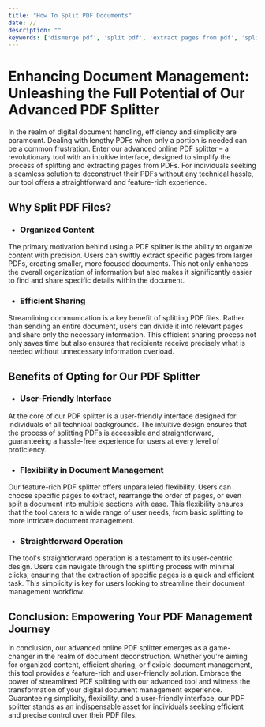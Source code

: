 ```yaml
---
title: "How To Split PDF Documents"
date: //
description: ""
keywords: ['dismerge pdf', 'split pdf', 'extract pages from pdf', 'split and combine pdf', 'isolate pages from pdf', 'break the pdf pages']
---
```


# Enhancing Document Management: Unleashing the Full Potential of Our Advanced PDF Splitter

In the realm of digital document handling, efficiency and simplicity are paramount. Dealing with lengthy PDFs when only a portion is needed can be a common frustration. Enter our advanced online PDF splitter – a revolutionary tool with an intuitive interface, designed to simplify the process of splitting and extracting pages from PDFs. For individuals seeking a seamless solution to deconstruct their PDFs without any technical hassle, our tool offers a straightforward and feature-rich experience.

## Why Split PDF Files?

- ### Organized Content

The primary motivation behind using a PDF splitter is the ability to organize content with precision. Users can swiftly extract specific pages from larger PDFs, creating smaller, more focused documents. This not only enhances the overall organization of information but also makes it significantly easier to find and share specific details within the document.

- ### Efficient Sharing

Streamlining communication is a key benefit of splitting PDF files. Rather than sending an entire document, users can divide it into relevant pages and share only the necessary information. This efficient sharing process not only saves time but also ensures that recipients receive precisely what is needed without unnecessary information overload.

## Benefits of Opting for Our PDF Splitter

- ### User-Friendly Interface

At the core of our PDF splitter is a user-friendly interface designed for individuals of all technical backgrounds. The intuitive design ensures that the process of splitting PDFs is accessible and straightforward, guaranteeing a hassle-free experience for users at every level of proficiency.

- ### Flexibility in Document Management

Our feature-rich PDF splitter offers unparalleled flexibility. Users can choose specific pages to extract, rearrange the order of pages, or even split a document into multiple sections with ease. This flexibility ensures that the tool caters to a wide range of user needs, from basic splitting to more intricate document management.

- ### Straightforward Operation

The tool's straightforward operation is a testament to its user-centric design. Users can navigate through the splitting process with minimal clicks, ensuring that the extraction of specific pages is a quick and efficient task. This simplicity is key for users looking to streamline their document management workflow.

## Conclusion: Empowering Your PDF Management Journey

In conclusion, our advanced online PDF splitter emerges as a game-changer in the realm of document deconstruction. Whether you're aiming for organized content, efficient sharing, or flexible document management, this tool provides a feature-rich and user-friendly solution. Embrace the power of streamlined PDF splitting with our advanced tool and witness the transformation of your digital document management experience. Guaranteeing simplicity, flexibility, and a user-friendly interface, our PDF splitter stands as an indispensable asset for individuals seeking efficient and precise control over their PDF files.
